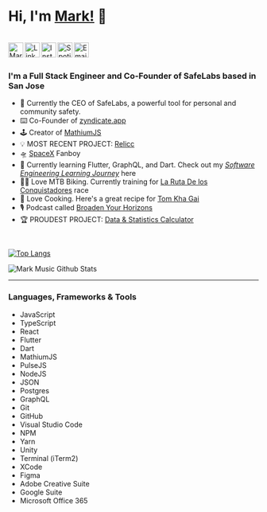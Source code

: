 # __Hi, I'm [Mark!](https://twitter.com/MarkMusic2727)__ 👋

<br/>
<a href="https://twitter.com/MarkMusic2727">
  <img align="left" alt="Mark Music| Twitter" width="30px" src="https://cdn.jsdelivr.net/npm/simple-icons@v3/icons/twitter.svg" />
</a>
<a href="https://www.linkedin.com">
  <img align="left" alt="Linkedin" width="30px" src="https://cdn.jsdelivr.net/npm/simple-icons@v3/icons/linkedin.svg" />
</a>
<a href="https://www.instagram.com/markmusic2727/">
  <img align="left" alt="Instagram" width="30px" src="https://cdn.jsdelivr.net/npm/simple-icons@v3/icons/instagram.svg" />
</a>
<a href="https://open.spotify.com/user/wxz5d0in64yl12jqba74n4n39?si=R1Ad2ur1Tuq7zBG4MjUr9A">
  <img align="left" alt="Spotify" width="30px" src="https://www.svgrepo.com/show/51739/spotify.svg" />
</a>
<a href="mailto:markmusic999@gmail.com">
  <img align="left" alt="Email" width="30px" src="https://www.svgrepo.com/show/94769/black-back-closed-envelope-shape.svg" />
</a>

<br />
<br />

### I'm a Full Stack Engineer and Co-Founder of SafeLabs based in San Jose

- 🔧  Currently the CEO of SafeLabs, a powerful tool for personal and community safety.
- ⌨️   Co-Founder of [zyndicate.app](https://www.zyndicate.app/)
- 🕹  Creator of [MathiumJS](http://mathiumjs.surge.sh/docs/)
- 💡  MOST RECENT PROJECT: [Relicc](https://github.com/markmusic2727/relicc)
- 🛸  [SpaceX](https://www.spacex.com/) Fanboy
- 🌱  Currently learning Flutter, GraphQL, and Dart. Check out my [_Software Engineering Learning Journey_](https://github.com/markmusic2727/learning) here
- 🚵‍♂️  Love MTB Biking. Currently training for [La Ruta De los Conquistadores](https://www.larutadelosconquistadores.com/home) race
- 🌮  Love Cooking. Here's a great recipe for [Tom Kha Gai](https://40aprons.com/tom-kha-soup-whole30/)
- 🎙  Podcast called [Broaden Your Horizons](https://podcasts.apple.com/us/podcast/broaden-your-horizons/id1506491023)
- 🏆  PROUDEST PROJECT: [Data & Statistics Calculator](https://github.com/markmusic2727/elo_rating_algorithm)

<br />

[![Top Langs](https://github-readme-stats.vercel.app/api/top-langs/?username=markmusic2727&langs_count=8)](https://github.com/markmusic2727/github-readme-stats)
<br />

![Mark Music Github Stats](https://github-readme-stats.vercel.app/api?username=markmusic2727&show_icons=true&title_color=00&icon_color=ff&text_color=9f9f9f&bg_color=151515)

---

### Languages, Frameworks & Tools

- JavaScript
- TypeScript
- React
- Flutter
- Dart
- MathiumJS
- PulseJS
- NodeJS
- JSON
- Postgres
- GraphQL
- Git
- GitHub
- Visual Studio Code
- NPM
- Yarn
- Unity
- Terminal (iTerm2)
- XCode
- Figma
- Adobe Creative Suite
- Google Suite
- Microsoft Office 365

